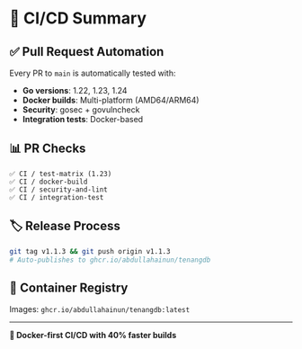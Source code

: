 # 🚀 CI/CD Summary

## ✅ Pull Request Automation

Every PR to `main` is automatically tested with:
- **Go versions**: 1.22, 1.23, 1.24
- **Docker builds**: Multi-platform (AMD64/ARM64) 
- **Security**: gosec + govulncheck
- **Integration tests**: Docker-based

## 📊 PR Checks

```
✅ CI / test-matrix (1.23)
✅ CI / docker-build  
✅ CI / security-and-lint
✅ CI / integration-test
```

## 🏷️ Release Process

```bash
git tag v1.1.3 && git push origin v1.1.3
# Auto-publishes to ghcr.io/abdullahainun/tenangdb
```

## 🐳 Container Registry

Images: `ghcr.io/abdullahainun/tenangdb:latest`

---

**🎯 Docker-first CI/CD with 40% faster builds**